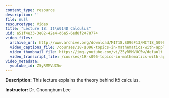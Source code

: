 ```yaml
---
content_type: resource
description: ''
file: null
resourcetype: Video
title: "Lecture 18: It\u014D Calculus"
uid: a51f4e33-3e82-42e4-d6a5-6ed8f2478774
video_files:
  archive_url: http://www.archive.org/download/MIT18.S096F13/MIT18_S096F13_lec18_300k.mp4
  video_captions_file: /courses/18-s096-topics-in-mathematics-with-applications-in-finance-fall-2013/204496c116545f10b7db06edda840c49_Z5yRMMVUC5w.vtt
  video_thumbnail_file: https://img.youtube.com/vi/Z5yRMMVUC5w/default.jpg
  video_transcript_file: /courses/18-s096-topics-in-mathematics-with-applications-in-finance-fall-2013/93ea3f1f17548c6c8933bd5cea2a17e0_Z5yRMMVUC5w.pdf
video_metadata:
  youtube_id: Z5yRMMVUC5w
---
```


**Description:** This lecture explains the theory behind Itō calculus.

**Instructor:** Dr. Choongbum Lee